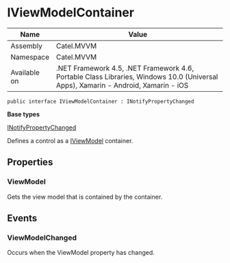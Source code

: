 

# IViewModelContainer

Name|Value
---|---
Assembly|Catel.MVVM
Namespace|Catel.MVVM
Available on|.NET Framework 4.5, .NET Framework 4.6, Portable Class Libraries, Windows 10.0 (Universal Apps), Xamarin - Android, Xamarin - iOS

```
public interface IViewModelContainer : INotifyPropertyChanged
```

**Base types**

[INotifyPropertyChanged]()


Defines a control as a [IViewModel](#) container.



## Properties

### ViewModel

Gets the view model that is contained by the container.



## Events

### ViewModelChanged

Occurs when the ViewModel property has changed.



